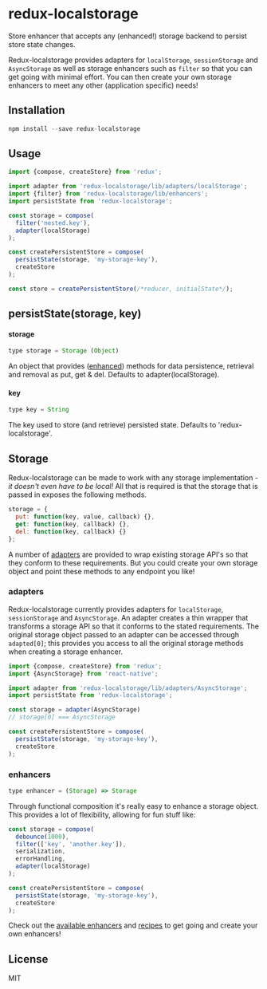 redux-localstorage
==================

Store enhancer that accepts any (enhanced!) storage backend to persist store state changes.

Redux-localstorage provides adapters for `localStorage`, `sessionStorage` and `AsyncStorage` as well as storage enhancers such as `filter` so that you can get going with minimal effort. You can then create your own storage enhancers to meet any other (application specific) needs!

## Installation
```js
npm install --save redux-localstorage
```

## Usage
```js
import {compose, createStore} from 'redux';

import adapter from 'redux-localstorage/lib/adapters/localStorage';
import {filter} from 'redux-localstorage/lib/enhancers';
import persistState from 'redux-localstorage';

const storage = compose(
  filter('nested.key'),
  adapter(localStorage)
);

const createPersistentStore = compose(
  persistState(storage, 'my-storage-key'),
  createStore
);

const store = createPersistentStore(/*reducer, initialState*/);
```

## persistState(storage, key)
#### storage
```js
type storage = Storage (Object)
```
An object that provides ([enhanced](#enhancers)) methods for data persistence, retrieval and removal as put, get & del. Defaults to adapter(localStorage).

#### key
```js
type key = String
```
The key used to store (and retrieve) persisted state. Defaults to 'redux-localstorage'.


## Storage
Redux-localstorage can be made to work with any storage implementation - *it doesn't even have to be local!* All that is required is that the storage that is passed in exposes the following methods. 
```js
storage = {
  put: function(key, value, callback) {},
  get: function(key, callback) {},
  del: function(key, callback) {}
};
```
A number of [adapters](#adapters) are provided to wrap existing storage API's so that they conform to these requirements. But you could create your own storage object and point these methods to any endpoint you like!

### adapters
Redux-localstorage currently provides adapters for `localStorage`, `sessionStorage` and `AsyncStorage`. An adapter creates a thin wrapper that transforms a storage API so that it conforms to the stated requirements. The original storage object passed to an adapter can be accessed through `adapted[0]`; this provides you access to all the original storage methods when creating a storage enhancer.

```js
import {compose, createStore} from 'redux';
import {AsyncStorage} from 'react-native';

import adapter from 'redux-localstorage/lib/adapters/AsyncStorage';
import persistState from 'redux-localstorage';

const storage = adapter(AsyncStorage)
// storage[0] === AsyncStorage

const createPersistentStore = compose(
  persistState(storage, 'my-storage-key'),
  createStore
);
```

### enhancers
```js
type enhancer = (Storage) => Storage
```
Through functional composition it's really easy to enhance a storage object. This provides a lot of flexibility, allowing for fun stuff like:
```js
const storage = compose(
  debounce(1000),
  filter(['key', 'another.key']),
  serialization,
  errorHandling,
  adapter(localStorage)
);

const createPersistentStore = compose(
  persistState(storage, 'my-storage-key'),
  createStore
);
```
Check out the [available enhancers](/src/enhancers) and [recipes](/recipes) to get going and create your own enhancers!

## License
MIT
